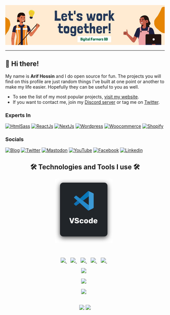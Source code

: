 <p align="center">
  <a href="https://webdeveloperarif">
    <img src="banner-1.jpg">
  </a>
</p>

---

## 👋 Hi there!

My name is **Arif Hossin** and I do open source for fun.
The projects you will find on this profile are just random things I've built at one point or another to make my life easier.
Hopefully they can be useful to you as well.

- To see the list of my most popular projects, [visit my website](https://webdeveloperarif.com/projects/).
- If you want to contact me, join my [Discord server](https://discordapp.com/users/3762) or tag me on [Twitter](https://twitter.com/webdevarif).

### Experts In
[![HtmlSass](https://img.shields.io/badge/Html5%20sass-DD4B25?style=for-the-badge&logo=css3&logoColor=white)](https://webdeveloperarif.com/blogs/)
[![ReactJs](https://img.shields.io/badge/reactjs-00D1F7?style=for-the-badge&logo=react&logoColor=212121)](https://webdeveloperarif.com/blogs/)
[![NextJs](https://img.shields.io/badge/nextjs-111111?style=for-the-badge&logo=react&logoColor=white)](https://webdeveloperarif.com/blogs/)
[![Wordpress](https://img.shields.io/badge/wordpress-207196?style=for-the-badge&logo=wordpress&logoColor=white)](https://webdeveloperarif.com/blogs/)
[![Woocommerce](https://img.shields.io/badge/Woocommerce-924E89?style=for-the-badge&logo=woocommerce&logoColor=white)](https://webdeveloperarif.com/blogs/)
[![Shopify](https://img.shields.io/badge/shopify-618F3C?style=for-the-badge&logo=shopify&logoColor=white)](https://webdeveloperarif.com/blogs/)


### Socials

[![Blog](https://img.shields.io/badge/blog-FFA500?style=for-the-badge&logo=rss&logoColor=white)](https://webdeveloperarif.com/blogs/)
[![Twitter](https://img.shields.io/badge/twitter-1DA1F2?style=for-the-badge&logo=twitter&logoColor=white)](https://twitter.com/webdevarif)
[![Mastodon](https://img.shields.io/badge/mastodon-2A8BD2?style=for-the-badge&logo=mastodon&logoColor=white)](https://hachyderm.io/@webdevarif)
[![YouTube](https://img.shields.io/badge/youtube-FF0000?style=for-the-badge&logo=youtube&logoColor=white)](https://youtube.com/@WebDeveloperArif)
[![Facebook](https://img.shields.io/badge/facebook-129AF7?style=for-the-badge&logo=facebook&logoColor=white)](https://www.facebook.com/webdeveloperarifpg/)
[![Linkedin](https://img.shields.io/badge/linkedin-0077B5?style=for-the-badge&logo=linkedin&logoColor=white)](https://www.linkedin.com/in/arif-hossin/)

<h2 align="center">🛠️ Technologies and Tools I use 🛠️</h2>

<p align="center">
  <img align="center" src="./assets/vscode.svg" alt="Web Developer Profile" />
  <span>&nbsp;</span>
</p>


##

<br />

<div align="center"> 
 	<a href = "mailto:rodrigo_vigil@yahoo.com.br">
      <img src="https://img.shields.io/badge/-Email-%23333?style=for-the-badge&logo=gmail&logoColor=white" target="_blank">
  </a>&nbsp;&nbsp;
  <a href="https://www.linkedin.com/in/rodrigocvigil/" target="_blank">
    <img src="https://img.shields.io/badge/-LinkedIn-%230077B5?style=for-the-badge&logo=linkedin&logoColor=white" target="_blank">
  </a>&nbsp;&nbsp;
 <a href = "https://discord.com/channels/Rodrigo Cuervo#4004" target="_blank">
  <img src= "https://img.shields.io/badge/Discord-5865F2?style=for-the-badge&logo=discord&logoColor=white"> 
 </a>&nbsp;&nbsp;
 <a href = "https://youtube.com/@WebDeveloperArif" target="_blank">
  <img src= "https://img.shields.io/badge/youtube-FF0000?style=for-the-badge&logo=youtube&logoColor=white"> 
 </a>&nbsp;&nbsp;
 <a href = "https://twitter.com/RodrigoCvigil" target="_blank">
  <img src= "https://img.shields.io/badge/Twitter-1DA1F2?style=for-the-badge&logo=twitter&logoColor=white"> 
 </a>&nbsp;&nbsp;

<a href="https://wa.me/08801857323271?text=https://wa.me/08801857323271?text=Hi!%20I%20found%20you%20from%20Github%20Profile."><img src="https://img.shields.io/badge/whatsapp-25D366?&style=for-the-badge&logo=whatsapp&logoColor=white"/></a>&nbsp;&nbsp;

<a href="https://wa.me/#?text=vk0x65?"><img src="https://img.shields.io/badge/skype-00A5EA?&style=for-the-badge&logo=skype&logoColor=white"/></a>&nbsp;&nbsp;

<a href="https://github.com/webdevarif/webdevarif/blob/main/Ask/README.md"><img src="https://img.shields.io/badge/Ask%20me-anything-1abc9c.svg?style=for-the-badge"></a>&nbsp;&nbsp;

</div>

<br />

<div style="display: flex, flex-direction: row, color: rgb(255, 196, 0), " align="center" justify-content= "space-around" backgroundColor= "white">
  <img height="170em" src= "https://github-readme-stats.vercel.app/api?username=webdevarif" />
  <img height="170em" src="https://github-readme-stats.vercel.app/api/top-langs/?username=webdevarif&layout=compact&langs_count=7&theme=white" />
</div>

